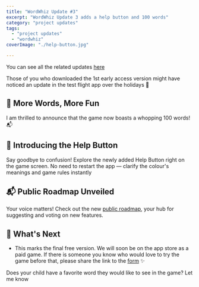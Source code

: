 ```yaml
---
title: "WordWhiz Update #3"
excerpt: "WordWhiz Update 3 adds a help button and 100 words"
category: "project updates"
tags:
  - "project updates"
  - "wordwhiz"
coverImage: "./help-button.jpg"

---
```


You can see all the related updates [here](/tags/wordwhiz)

Those of you who downloaded the 1st early access version might have noticed an update in the test flight app over the holidays 🎉

## 🚀 More Words, More Fun

I am thrilled to announce that the game now boasts a whopping 100 words! 📬

## 📜 Introducing the Help Button

Say goodbye to confusion! Explore the newly added Help Button right on the game screen. No need to restart the app — clarify the colour's meanings and game rules instantly

<?# ResponsiveYouTube X71OQlezrpE Title="WordWhiz Help Button" /?>

## 📬 Public Roadmap Unveiled

Your voice matters! Check out the new [public roadmap](https://changemap.co/transient-toys/wordwhiz/), your hub for suggesting and voting on new features.

## 🔮 What's Next

- This marks the final free version. We will soon be on the app store as a paid game. If there is someone you know who would love to try the game before that, please share the link to the [form](https://tally.so/r/wverVQ) ✨

Does your child have a favorite word they would like to see in the game? Let me know
